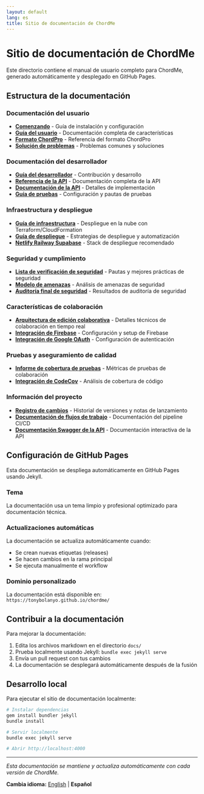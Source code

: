 ```yaml
---
layout: default
lang: es
title: Sitio de documentación de ChordMe
---
```


# Sitio de documentación de ChordMe

Este directorio contiene el manual de usuario completo para ChordMe, generado automáticamente y desplegado en GitHub Pages.

## Estructura de la documentación

### Documentación del usuario
- **[Comenzando](getting-started-es.html)** - Guía de instalación y configuración
- **[Guía del usuario](user-guide-es.html)** - Documentación completa de características
- **[Formato ChordPro](chordpro-format-es.html)** - Referencia del formato ChordPro
- **[Solución de problemas](troubleshooting-es.html)** - Problemas comunes y soluciones

### Documentación del desarrollador
- **[Guía del desarrollador](developer-guide-es.html)** - Contribución y desarrollo
- **[Referencia de la API](api-reference-es.html)** - Documentación completa de la API
- **[Documentación de la API](api-documentation-es.html)** - Detalles de implementación
- **[Guía de pruebas](testing-es.html)** - Configuración y pautas de pruebas

### Infraestructura y despliegue
- **[Guía de infraestructura](infrastructure-es.html)** - Despliegue en la nube con Terraform/CloudFormation
- **[Guía de despliegue](deployment-es.html)** - Estrategias de despliegue y automatización
- **[Netlify Railway Supabase](deployment-netlify-railway-supabase-es.html)** - Stack de despliegue recomendado

### Seguridad y cumplimiento
- **[Lista de verificación de seguridad](security-checklist-es.html)** - Pautas y mejores prácticas de seguridad
- **[Modelo de amenazas](threat-model-es.html)** - Análisis de amenazas de seguridad
- **[Auditoría final de seguridad](final-security-audit-report-es.html)** - Resultados de auditoría de seguridad

### Características de colaboración
- **[Arquitectura de edición colaborativa](collaborative-editing-architecture-es.html)** - Detalles técnicos de colaboración en tiempo real
- **[Integración de Firebase](firebase-integration-es.html)** - Configuración y setup de Firebase
- **[Integración de Google OAuth](google-oauth-integration-es.html)** - Configuración de autenticación

### Pruebas y aseguramiento de calidad
- **[Informe de cobertura de pruebas](collaboration-test-coverage-report-es.html)** - Métricas de pruebas de colaboración
- **[Integración de CodeCov](codecov-es.html)** - Análisis de cobertura de código

### Información del proyecto
- **[Registro de cambios](changelog-es.html)** - Historial de versiones y notas de lanzamiento
- **[Documentación de flujos de trabajo](workflows-documentation-es.html)** - Documentación del pipeline CI/CD
- **[Documentación Swagger de la API](swagger.html)** - Documentación interactiva de la API

## Configuración de GitHub Pages

Esta documentación se despliega automáticamente en GitHub Pages usando Jekyll.

### Tema

La documentación usa un tema limpio y profesional optimizado para documentación técnica.

### Actualizaciones automáticas

La documentación se actualiza automáticamente cuando:
- Se crean nuevas etiquetas (releases)
- Se hacen cambios en la rama principal
- Se ejecuta manualmente el workflow

### Dominio personalizado

La documentación está disponible en: `https://tonybolanyo.github.io/chordme/`

## Contribuir a la documentación

Para mejorar la documentación:

1. Edita los archivos markdown en el directorio `docs/`
2. Prueba localmente usando Jekyll: `bundle exec jekyll serve`
3. Envía un pull request con tus cambios
4. La documentación se desplegará automáticamente después de la fusión

## Desarrollo local

Para ejecutar el sitio de documentación localmente:

```bash
# Instalar dependencias
gem install bundler jekyll
bundle install

# Servir localmente
bundle exec jekyll serve

# Abrir http://localhost:4000
```

---

*Esta documentación se mantiene y actualiza automáticamente con cada versión de ChordMe.*

**Cambia idioma:** [English](index.md) | **Español**